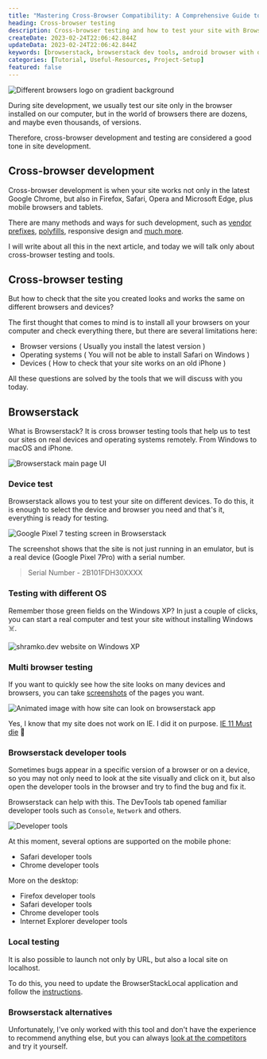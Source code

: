 ```yaml
---
title: "Mastering Cross-Browser Compatibility: A Comprehensive Guide to Testing"
heading: Cross-browser testing
description: Cross-browser testing and how to test your site with Browserstack
createDate: 2023-02-24T22:06:42.844Z
updateData: 2023-02-24T22:06:42.844Z
keywords: [browserstack, browserstack dev tools, android browser with dev tools, browserstack devices, browser with developer tools for ios]
categories: [Tutorial, Useful-Resources, Project-Setup]
featured: false
---
```


<Image src="browsers.jpg" alt="Different browsers logo on gradient background" />

During site development, we usually test our site only in the browser installed on our computer, but in the world of
browsers there are dozens, and maybe even thousands, of versions.

Therefore, cross-browser development and testing are considered a good tone in site development.

## Cross-browser development

Cross-browser development is when your site works not only in the latest Google Chrome, but also in Firefox, Safari,
Opera and Microsoft Edge, plus mobile browsers and tablets.

There are many methods and ways for such development, such
as [vendor prefixes](https://developer.mozilla.org/en-US/docs/Glossary/Vendor_Prefix), [polyfills](https://developer.mozilla.org/en-US/docs/Glossary/Polyfill),
responsive design and [much more](https://ishadeed.com/article/cross-browser-development/).

I will write about all this in the next article, and today we will talk only about cross-browser testing and tools.

## Cross-browser testing

But how to check that the site you created looks and works the same on different browsers and devices?

The first thought that comes to mind is to install all your browsers on your computer and check everything there, but
there are several limitations here:

- Browser versions ( Usually you install the latest version )
- Operating systems ( You will not be able to install Safari on Windows )
- Devices ( How to check that your site works on an old iPhone )

All these questions are solved by the tools that we will discuss with you today.

## Browserstack

What is Browserstack? It is cross browser testing tools that help us to test our sites on real devices and operating
systems remotely. From Windows to macOS and iPhone.

<Image src="browserstack.jpg" alt="Browserstack main page UI" />

### Device test

Browserstack allows you to test your site on different devices. To do this, it is enough to select the device and
browser you need and that's it, everything is ready for testing.

<Image src="pixel-pro.jpg" alt="Google Pixel 7 testing screen in Browserstack" />


The screenshot shows that the site is not just running in an emulator, but is a real device (Google Pixel 7Pro) with a
serial number.

> Serial Number - 2B101FDH30XXXX

### Testing with different OS

Remember those green fields on the Windows XP? In just a couple of clicks, you can start a real computer
and test your site without installing Windows ☠️.

<Image src="windows-xp.jpg" alt="shramko.dev website on Windows XP" />

### Multi browser testing

If you want to quickly see how the site looks on many devices and browsers, you can
take [screenshots](https://www.browserstack.com/screenshots) of the pages you want.

<img src="/static/images/screenshots.gif" alt="Animated image with how site can look on browserstack app"/>

Yes, I know that my site does not work on IE. I did it on purpose. [IE 11 Must die](https://death-to-ie11.com/) 👾

### Browserstack developer tools

Sometimes bugs appear in a specific version of a browser or on a device, so you may not only need to look at the site
visually and click on it, but also open the developer tools in the browser and try to find the bug and fix it.

Browserstack can help with this. The DevTools tab opened familiar developer tools such as `Console`, `Network` and
others.

<Image src="dev-tools.jpg" alt="Developer tools" />

At this moment, several options are supported on the mobile phone:

- Safari developer tools
- Chrome developer tools

More on the desktop:

- Firefox developer tools
- Safari developer tools
- Chrome developer tools
- Internet Explorer developer tools

### Local testing

It is also possible to launch not only by URL, but also a local site on localhost.

To do this, you need to update the BrowserStackLocal application and follow
the [instructions](https://www.browserstack.com/docs/live/local-testing).

### Browserstack alternatives

Unfortunately, I've only worked with this tool and don't have the experience to recommend anything else, but you can
always [look at the competitors](https://www.g2.com/products/browserstack/competitors/alternatives) and try it
yourself.
